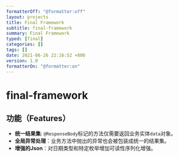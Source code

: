 ```yaml
---
formatterOff: "@formatter:off"
layout: projects
title: Final Framework
subtitle: final-framework 
summary: Final Framework
typed: [final]
categories: [] 
tags: [] 
date: 2021-06-26 22:16:52 +800 
version: 1.0
formatterOn: "@formatter:on"
---
```


# final-framework

## 功能（Features）

* **统一结果集**: `@ResponseBody`标记的方法仅需要返回业务实体`data`对象。
* **全局异常处理**：业务方法中抛出的异常也会被包装成统一的结果集。
* **增强的Json**：对日期类型和特定枚举增加可读性序列化增强。